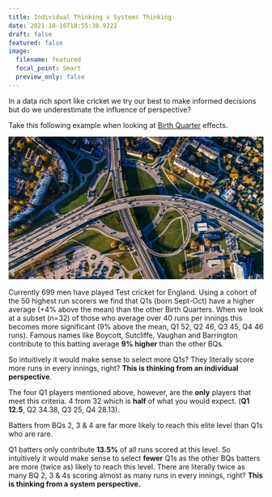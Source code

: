```yaml
---
title: Individual Thinking v Systems Thinking
date: 2021-10-16T18:55:38.922Z
draft: false
featured: false
image:
  filename: featured
  focal_point: Smart
  preview_only: false
---
```

In a data rich sport like cricket we try our best to make informed decisions but do we underestimate the influence of perspective?

Take this following example when looking at [Birth Quarter](https://onemoresummer.co.uk/post/what-is-birth-quarter/) effects.

![](pexels-aleksejs-bergmanis-681335.jpg)

Currently 699 men have played Test cricket for England. Using a cohort of the 50 highest run scorers we find that Q1s (born Sept-Oct) have a higher average (+4% above the mean) than the other Birth Quarters. When we look at a subset (n=32) of those who average over 40 runs per innings this becomes more significant (9% above the mean, Q1 52, Q2 46, Q3 45, Q4 46 runs). Famous names like Boycott, Sutcliffe, Vaughan and Barrington contribute to this batting average **9% higher** than the other BQs.

So intuitively it would make sense to select more Q1s? They literally score more runs in every innings, right? **This is thinking from an individual perspective**.

The four Q1 players mentioned above, however, are the **only** players that meet this criteria. 4 from 32 which is **half** of what you would expect. (**Q1** **12.5**, Q2 34.38, Q3 25, Q4 28.13). 

Batters from BQs 2, 3 & 4 are far more likely to reach this elite level than Q1s who are rare.

Q1 batters only contribute **13.5%** of all runs scored at this level. So intuitively it would make sense to select **fewer** Q1s as the other BQs batters are more (twice as) likely to reach this level. There are literally twice as many BQ 2, 3 & 4s scoring almost as many runs in every innings, right? **This is thinking from a system perspective.**